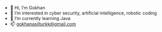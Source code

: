 - 👋 Hi, I’m Gokhan
- 👀 I’m interested in cyber security, artificial intelligence, robotic coding
- 🌱 I’m currently learning Java
- 📫 gokhanasilturkk@gmail.com


